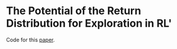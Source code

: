 # The Potential of the Return Distribution for Exploration in RL'

Code for this [paper](https://arxiv.org/pdf/1806.04242.pdf).
